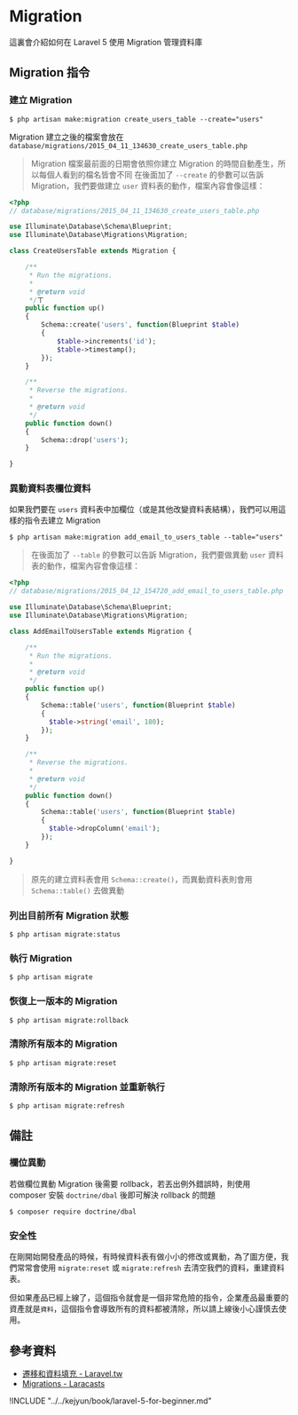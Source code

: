 # Migration

這裏會介紹如何在 Laravel 5 使用 Migration 管理資料庫

## Migration 指令

### 建立 Migration

```shell
$ php artisan make:migration create_users_table --create="users"
```

Migration 建立之後的檔案會放在 `database/migrations/2015_04_11_134630_create_users_table.php`

> Migration 檔案最前面的日期會依照你建立 Migration 的時間自動產生，所以每個人看到的檔名皆會不同
> 在後面加了 `--create` 的參數可以告訴 Migration，我們要做建立 `user` 資料表的動作，檔案內容會像這樣：

```php
<?php
// database/migrations/2015_04_11_134630_create_users_table.php

use Illuminate\Database\Schema\Blueprint;
use Illuminate\Database\Migrations\Migration;

class CreateUsersTable extends Migration {

    /**
     * Run the migrations.
     *
     * @return void
     */ㄒ
    public function up()
    {
        Schema::create('users', function(Blueprint $table)
        {
            $table->increments('id');
            $table->timestamp();
        });
    }

    /**
     * Reverse the migrations.
     *
     * @return void
     */
    public function down()
    {
        Schema::drop('users');
    }

}

```

### 異動資料表欄位資料

如果我們要在 `users` 資料表中加欄位（或是其他改變資料表結構），我們可以用這樣的指令去建立 Migration

```shell
$ php artisan make:migration add_email_to_users_table --table="users"
```

> 在後面加了 `--table` 的參數可以告訴 Migration，我們要做異動 `user` 資料表的動作，檔案內容會像這樣：

```php
<?php
// database/migrations/2015_04_12_154720_add_email_to_users_table.php

use Illuminate\Database\Schema\Blueprint;
use Illuminate\Database\Migrations\Migration;

class AddEmailToUsersTable extends Migration {

    /**
     * Run the migrations.
     *
     * @return void
     */
    public function up()
    {
        Schema::table('users', function(Blueprint $table)
        {
          $table->string('email', 180);
        });
    }

    /**
     * Reverse the migrations.
     *
     * @return void
     */
    public function down()
    {
        Schema::table('users', function(Blueprint $table)
        {
          $table->dropColumn('email');
        });
    }

}

```

> 原先的建立資料表會用 `Schema::create()`，而異動資料表則會用 `Schema::table()` 去做異動


### 列出目前所有 Migration 狀態

```shell
$ php artisan migrate:status
```

### 執行 Migration

```shell
$ php artisan migrate
```

### 恢復上一版本的 Migration

```shell
$ php artisan migrate:rollback
```

### 清除所有版本的 Migration

```shell
$ php artisan migrate:reset
```

### 清除所有版本的 Migration 並重新執行

```shell
$ php artisan migrate:refresh
```

## 備註

### 欄位異動

若做欄位異動 Migration 後需要 rollback，若丟出例外錯誤時，則使用 composer 安裝 `doctrine/dbal` 後即可解決 rollback 的問題

```shell
$ composer require doctrine/dbal
```

### 安全性

在剛開始開發產品的時候，有時候資料表有做小小的修改或異動，為了圖方便，我們常常會使用 `migrate:reset` 或 `migrate:refresh` 去清空我們的資料，重建資料表。

但如果產品已經上線了，這個指令就會是一個非常危險的指令，企業產品最重要的資產就是`資料`，這個指令會導致所有的資料都被清除，所以請上線後小心謹慎去使用。



## 參考資料
* [遷移和資料填充 - Laravel.tw](http://laravel.tw/docs/5.0/migrations)
* [Migrations - Laracasts](https://laracasts.com/series/laravel-5-fundamentals/episodes/7)


!INCLUDE "../../kejyun/book/laravel-5-for-beginner.md"
